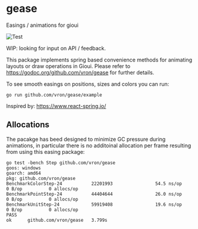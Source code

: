 # gease
Easings / animations for gioui

![Test](https://github.com/vron/gease/workflows/Test/badge.svg?branch=master)

WIP: looking for input on API / feedback.

This package implements spring based convenience methods for animating layouts or draw operations
in Gioui. Please refer to https://godoc.org/github.com/vron/gease for further details.

To see smooth easings on positions, sizes and colors you can run:

    go run github.com/vron/gease/example

Inspired by: https://www.react-spring.io/

## Allocations
The pacakge has beed designed to minimize GC pressure during animations, in particular there
is no additoinal allocation per frame resulting from using this easing package:

    go test -bench Step github.com/vron/gease       
    goos: windows
    goarch: amd64
    pkg: github.com/vron/gease
    BenchmarkColorStep-24           22201993                54.5 ns/op             0 B/op          0 allocs/op
    BenchmarkPointStep-24           44404644                26.0 ns/op             0 B/op          0 allocs/op
    BenchmarkUnitStep-24            59919408                19.6 ns/op             0 B/op          0 allocs/op
    PASS
    ok      github.com/vron/gease   3.799s